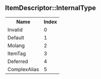 ## ItemDescriptor::InternalType

<table><tr><th>Name</th><th>Index</th><tr><td>Invalid</td><td>0</td></tr><tr><td>Default</td><td>1</td></tr><tr><td>Molang</td><td>2</td></tr><tr><td>ItemTag</td><td>3</td></tr><tr><td>Deferred</td><td>4</td></tr><tr><td>ComplexAlias</td><td>5</td></tr></table>